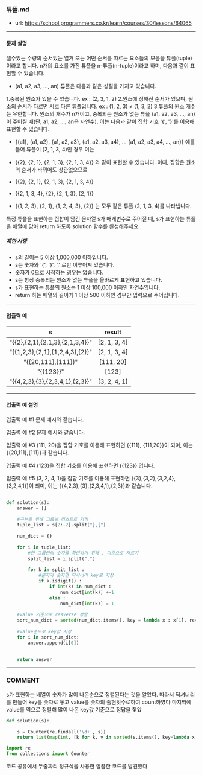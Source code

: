 ### 튜플.md

 - url: https://school.programmers.co.kr/learn/courses/30/lessons/64065
 
 --------
 
#### 문제 설명
셀수있는 수량의 순서있는 열거 또는 어떤 순서를 따르는 요소들의 모음을 튜플(tuple)이라고 합니다. n개의 요소를 가진 튜플을 n-튜플(n-tuple)이라고 하며, 다음과 같이 표현할 수 있습니다.

 - (a1, a2, a3, ..., an)
튜플은 다음과 같은 성질을 가지고 있습니다.

1.중복된 원소가 있을 수 있습니다. ex : (2, 3, 1, 2)
2.원소에 정해진 순서가 있으며, 원소의 순서가 다르면 서로 다른 튜플입니다. ex : (1, 2, 3) ≠ (1, 3, 2)
3.튜플의 원소 개수는 유한합니다.
원소의 개수가 n개이고, 중복되는 원소가 없는 튜플 (a1, a2, a3, ..., an)이 주어질 때(단, a1, a2, ..., an은 자연수), 이는 다음과 같이 집합 기호 '{', '}'를 이용해 표현할 수 있습니다.

 - {{a1}, {a1, a2}, {a1, a2, a3}, {a1, a2, a3, a4}, ... {a1, a2, a3, a4, ..., an}}
예를 들어 튜플이 (2, 1, 3, 4)인 경우 이는

 - {{2}, {2, 1}, {2, 1, 3}, {2, 1, 3, 4}}
와 같이 표현할 수 있습니다. 이때, 집합은 원소의 순서가 바뀌어도 상관없으므로

 - {{2}, {2, 1}, {2, 1, 3}, {2, 1, 3, 4}}
 - {{2, 1, 3, 4}, {2}, {2, 1, 3}, {2, 1}}
 - {{1, 2, 3}, {2, 1}, {1, 2, 4, 3}, {2}}
는 모두 같은 튜플 (2, 1, 3, 4)를 나타냅니다.

특정 튜플을 표현하는 집합이 담긴 문자열 s가 매개변수로 주어질 때, s가 표현하는 튜플을 배열에 담아 return 하도록 solution 함수를 완성해주세요.

##### 제한 사항
 - s의 길이는 5 이상 1,000,000 이하입니다.
 - s는 숫자와 '{', '}', ',' 로만 이루어져 있습니다.
 - 숫자가 0으로 시작하는 경우는 없습니다.
 - s는 항상 중복되는 원소가 없는 튜플을 올바르게 표현하고 있습니다.
 - s가 표현하는 튜플의 원소는 1 이상 100,000 이하인 자연수입니다.
 - return 하는 배열의 길이가 1 이상 500 이하인 경우만 입력으로 주어집니다.
--------
 
#### 입출력 예
|s|result|
|:---:|:---:|
|"{{2},{2,1},{2,1,3},{2,1,3,4}}"|[2, 1, 3, 4]|
|"{{1,2,3},{2,1},{1,2,4,3},{2}}"|[2, 1, 3, 4]|
|"{{20,111},{111}}"|[111, 20]|
|"{{123}}"|[123]|
|"{{4,2,3},{3},{2,3,4,1},{2,3}}"|[3, 2, 4, 1]|
 
--------

#### 입출력 예 설명
입출력 예 #1
문제 예시와 같습니다.

입출력 예 #2
문제 예시와 같습니다.

입출력 예 #3
(111, 20)을 집합 기호를 이용해 표현하면 {{111}, {111,20}}이 되며, 이는 {{20,111},{111}}과 같습니다.

입출력 예 #4
(123)을 집합 기호를 이용해 표현하면 {{123}} 입니다.

입출력 예 #5
(3, 2, 4, 1)을 집합 기호를 이용해 표현하면 {{3},{3,2},{3,2,4},{3,2,4,1}}이 되며, 이는 {{4,2,3},{3},{2,3,4,1},{2,3}}과 같습니다.


```python

def solution(s):
    answer = []
    
    #구분을 위해 그룹별 리스트로 저장
    tuple_list = s[2:-2].split("},{")
    
    num_dict = {}
    
    for i in tuple_list:
        #한 그룹안의 숫자를 확인하기 위해 , 가준으로 자르기
        split_list = i.split(",")
        
        for k in split_list :
            #문자가 숫자면 딕셔너리 key로 저장
            if k.isdigit() :
                if int(k) in num_dict :
                    num_dict[int(k)] +=1
                else :
                    num_dict[int(k)] = 1
                    
    #value 기준으로 resverse 정렬
    sort_num_dict = sorted(num_dict.items(), key = lambda x : x[1], reverse=True )
    
    #value순으로 key값 저장
    for i in sort_num_dict:
        answer.append(i[0])

    
    return answer

```

------
### COMMENT
s가 표현하는 배열이 숫자가 많이 나온순으로 정렬된다는 것을 알았다. 따라서 딕셔너리를 만들어 key를 숫자로 놓고 value를 숫자의 출현횟수로하여 count하였다
마지막에 value를 역으로 정렬해 많이 나온 key값 기준으로 정답을 찾았


```python
def solution(s):

    s = Counter(re.findall('\d+', s))
    return list(map(int, [k for k, v in sorted(s.items(), key=lambda x: x[1], reverse=True)]))

import re
from collections import Counter
```
코드 공유에서 두줄짜리 정규식을 사용한 깔끔한 코드를 발견했다



